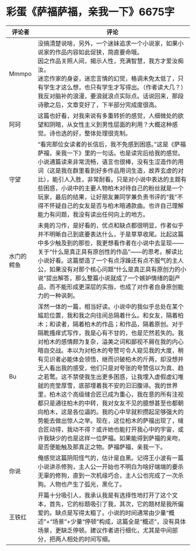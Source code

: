 # 彩蛋《萨福萨福，亲我一下》6675字

评论者 | 评论 |
|---|---|
Mmmpo| 没搞清楚说啥，另外，一个迷妹追求一个小说家，如果小说家的作品内容如此促狭，简直要命哦。<br/>因之作品关照人间，揭示人性，充满智慧，我方才爱汝痴汝。<br/>迷恋作家的身姿，迷恋言情的幻觉，格调未免太低了，只有学生才这么想，也只有学生才写得出。（作者读大几？）<br/>我反对脑补的浪漫，要浪就浪点实际点。话说回来，那段诗歌之后，文章变好了，下半部分完成度很高。
阿珂|这篇也好看，对我来说有多重转折的感觉，人细微处的欲望和阴暗，从女性主义到男性层面的利用？大概这种感觉。诗也选的好，整体处理很克制。
守望|“看完那位女读者的长信后，我不免感到困惑。”这是《萨福萨福，亲我一下》里的一句话。也是读完后给我的感觉。小说通篇读来非常流畅，语言也很棒，没有生涩造作的用词（这是我在群里看到好多作品用词生造，故弄玄虚的对比），能引人入胜，非常耐看。只是对小说中表达的主题有些困惑，小说中的主要人物柏木对待自己的粉丝就是一个玩家，最后的结果，让好朋友兼同学兼负责书评的“我”不得不怀疑自己的女友是否与柏木暗通款曲。也许自己理解能力有问题，我没有读出任何向上的地方。
水门的鳄鱼|未竟的习作，是好看的，优点和缺点都很明显，作者似乎并不明晰自己到底要表达什么，于是草草收尾。比起这篇中多少触及到的那些，我更想看作者在小说中去呈现——关于“什么是真正具有原创性的作品”——的思考。解读比小说好看。这篇塑造了一个有点浮躁还有点不服气的主人公，如果没有对那个核心问题“什么是真正具有原创力的小说”提出解答，那么整篇小说就成了一个嫉妒情绪的副产品，而不能形成更深层的实指，也成了对作者自身原创能力的一种讽刺。
Bu|浑然一体的一篇，相当好读。小说中的我似乎总处在某个尴尬位置，我和我之向往间总隔着什么。和女友，隔着柏木；和读者，隔着柏木的作品；和作品，隔着原创。对于隔靴搔痒式写作，我是心有不甘的，也是茫然若失的。我对柏木的感情颇为复杂，溢美之词和鄙视不屑在我的内心暗自交战。本以为对柏木的夸赞可令人窥见我的大度，稍有见识者必能体会领悟，继而识破柏木的斤两，却没想并无人看出我的感受，他们只是对夸张的夸赞信以为真、趋之若鹜。这不禁使我生出更多困惑，让我埋入虚假虚幻堆就的亮堂厚雪，底部埋着我不安的汩汩腹诽。我的世界里，柏木这个高级缝合匠已成为重心，我在意的所有注视都只是通往柏木的中转，我对女友不见的臆想甚至也都朝向柏木，这是各位逼的。我的心中早就积攒起足够强大的势能去做出惊人之举。现在，这位柏木的萨福出现了，缝合匠动得，我动不得？或许她也能打开我心中的宇宙，或许我缺少的也是这样一位萨福。如果能得到萨福的亲吻，是否便能触及那真正之物。萨福萨福，亲我一下。
你说|俺感觉这篇阴阳怪气的，估计是自黑。记得王小波有一篇小说讲杀修狗，主人公一开始也不明白为啥好端端的要杀无辜的修狗，直到一次机缘巧合，主人公也完成了一次杀狗。人物也产生了弧光，黑化了。
王铁红|开篇十分吸引人，我承认我是有选择性地打开了这个文本，首先，它的标题吸引了我，其次，它的题材是我所偏爱的。缺点是写得太粗了。小说的时间通常由少量“概述”+“场景”+少量“停顿”构成，这篇全是“概述”，没有具体场景，更缺乏停顿。建议作者进行细化，尤其是中间部分，把两人相处的时间写细。